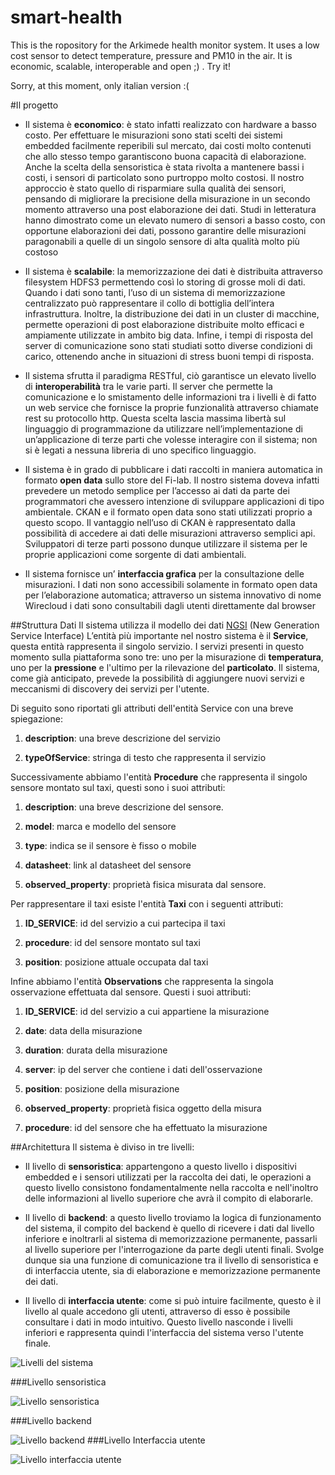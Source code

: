# smart-health
This is the ropository for the Arkimede health monitor system. It uses a low cost sensor to detect temperature, pressure and PM10 in the air. It is economic, scalable, interoperable and open ;) . Try it!

Sorry, at this moment, only italian version :(

#Il progetto
* Il sistema è __economico__: è stato infatti realizzato con hardware a basso
costo. Per effettuare le misurazioni sono stati scelti dei sistemi embedded
facilmente reperibili sul mercato, dai costi molto contenuti che allo stesso
tempo garantiscono buona capacità di elaborazione. Anche la scelta della
sensoristica è stata rivolta a mantenere bassi i costi, i sensori di particolato
sono purtroppo molto costosi. Il nostro approccio è stato quello di
risparmiare sulla qualità dei sensori, pensando di migliorare la precisione
della misurazione in un secondo momento attraverso una post elaborazione
dei dati. Studi in letteratura hanno dimostrato come un
elevato numero di sensori a basso costo, con opportune elaborazioni dei
dati, possono garantire delle misurazioni paragonabili a quelle di un
singolo sensore di alta qualità molto più costoso

* Il sistema è __scalabile__: la memorizzazione dei dati è distribuita attraverso
filesystem HDFS3 permettendo così lo storing di grosse moli di dati. Quando
i dati sono tanti, l’uso di un sistema di memorizzazione centralizzato
può rappresentare il collo di bottiglia dell’intera infrastruttura. Inoltre,
la distribuzione dei dati in un cluster di macchine, permette operazioni
di post elaborazione distribuite molto efficaci e ampiamente utilizzate in
ambito big data. Infine, i tempi di risposta del server di comunicazione
sono stati studiati sotto diverse condizioni di carico, ottenendo anche in
situazioni di stress buoni tempi di risposta.

* Il sistema sfrutta il paradigma RESTful, ciò garantisce un elevato livello
di __interoperabilità__ tra le varie parti. Il server che permette la comunicazione
e lo smistamento delle informazioni tra i livelli è di fatto un
web service che fornisce la proprie funzionalità attraverso chiamate rest
su protocollo http. Questa scelta lascia massima libertà sul linguaggio di
programmazione da utilizzare nell’implementazione di un’applicazione di
terze parti che volesse interagire con il sistema; non si è legati a nessuna
libreria di uno specifico linguaggio.

* Il sistema è in grado di pubblicare i dati raccolti in maniera automatica
in formato __open data__ sullo store del Fi-lab. Il nostro sistema doveva
infatti prevedere un metodo semplice per l’accesso ai dati da parte dei
programmatori che avessero intenzione di sviluppare applicazioni di tipo
ambientale. CKAN e il formato open data sono stati utilizzati proprio a
questo scopo. Il vantaggio nell’uso di CKAN è rappresentato dalla possibilità
di accedere ai dati delle misurazioni attraverso semplici api. Sviluppatori
di terze parti possono dunque utilizzare il sistema per le proprie
applicazioni come sorgente di dati ambientali.

* Il sistema fornisce un’ __interfaccia grafica__ per la consultazione delle misurazioni.
I dati non sono accessibili solamente in formato open data
per l’elaborazione automatica; attraverso un sistema innovativo di nome
Wirecloud i dati sono consultabili dagli utenti direttamente dal browser

##Struttura Dati
Il sistema utilizza il modello dei dati [NGSI](http://technical.openmobilealliance.org/Technical/release_program/docs/NGSI/V1_0-20120529-A/OMA-TS-NGSI_Context_Management-V1_0-20120529-A.pdf) (New Generation Service Interface)
L’entità più importante nel nostro sistema è il __Service__, questa entità rappresenta il singolo servizio. I servizi presenti in questo momento sulla piattaforma sono tre: uno per la misurazione di __temperatura__, uno per la __pressione__ e l'ultimo per la rilevazione del __particolato__. Il sistema, come già anticipato, prevede la possibilità di aggiungere nuovi servizi e meccanismi di discovery dei servizi per l'utente.

Di seguito sono riportati gli attributi dell'entità Service con una breve spiegazione:

1. __description__: una breve descrizione del servizio

2. __typeOfService__: stringa di testo che rappresenta il servizio

Successivamente abbiamo l'entità __Procedure__ che rappresenta il singolo sensore montato sul taxi, questi sono i suoi attributi:

1. __description__: una breve descrizione del sensore.

2. __model__: marca e modello del sensore

3. __type__: indica se il sensore è fisso o mobile

4. __datasheet__: link al datasheet del sensore

5. __observed_property__: proprietà fisica misurata dal sensore.

Per rappresentare il taxi esiste l'entità __Taxi__ con i seguenti attributi:

1. __ID_SERVICE__: id del servizio a cui partecipa il taxi

2. __procedure__: id del sensore montato sul taxi

3. __position__: posizione attuale occupata dal taxi

Infine abbiamo l'entità __Observations__ che rappresenta la singola osservazione effettuata dal sensore. Questi i suoi attributi:

1. __ID_SERVICE__: id del servizio a cui appartiene la misurazione

2. __date__: data della misurazione

3. __duration__: durata della misurazione

4. __server__: ip del server che contiene i dati dell'osservazione

5. __position__: posizione della misurazione

6. __observed_property__: proprietà fisica oggetto della misura

7. __procedure__: id del sensore che ha effettuato la misurazione

##Architettura
Il sistema è diviso in tre livelli:

* Il livello di __sensoristica__: appartengono a questo livello i dispositivi embedded e i sensori utilizzati per la raccolta dei dati, le operazioni a questo livello consistono fondamentalmente nella raccolta e nell'inoltro delle informazioni al livello superiore che avrà il compito di elaborarle. 

* Il livello di __backend__: a questo livello troviamo la logica di funzionamento del sistema, il compito del backend è quello di ricevere i dati dal livello inferiore e inoltrarli al sistema di memorizzazione permanente, passarli al livello superiore per l'interrogazione da parte degli utenti finali. Svolge dunque sia una funzione di comunicazione tra il livello di sensoristica e di interfaccia utente, sia di elaborazione e memorizzazione permanente dei dati.

* Il livello di __interfaccia utente__: come si può intuire facilmente, questo è il livello al quale accedono gli utenti, attraverso di esso è possibile consultare i dati in modo intuitivo. Questo livello nasconde i livelli inferiori e rappresenta quindi l'interfaccia del sistema verso l'utente finale.

![Livelli del sistema](/doc/images/livelli_sistema_cut.jpeg)

###Livello sensoristica

![Livello sensoristica](/doc/images/livello_sensoristica.png)

###Livello backend

![Livello backend](/doc/images/livello_comunicazione_memorizzazione.png)
###Livello Interfaccia utente

![Livello interfaccia utente](/doc/images/livello_interfaccia_utente.png)
